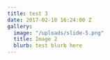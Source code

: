 ```yaml
---
title: test 3
date: 2017-02-10 16:24:00 Z
gallery:
  image: "/uploads/slide-5.png"
  title: Image 2
  blurb: test blurb here
---
```


